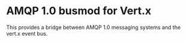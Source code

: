 AMQP 1.0 busmod for Vert.x
==========================

This provides a bridge between AMQP 1.0 messaging systems and the vert.x event bus.
